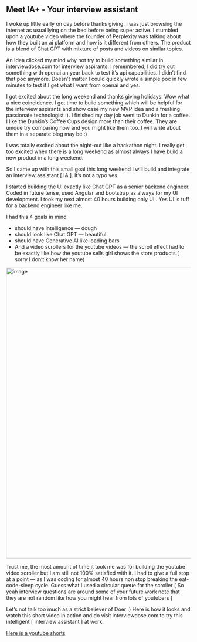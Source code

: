 ## Meet IA+ - Your interview assistant
I woke up little early on day before thanks giving. I was just browsing the internet as usual lying on the bed before being super active. I stumbled upon a youtube video where the founder of Perplexity was talking about how they built an ai platform and how is it different from others. The product is a blend of Chat GPT with mixture of posts and videos on similar topics.

An Idea clicked my mind why not try to build something similar in interviewdose.com for interview aspirants. I remembered, I did try out something with openai an year back to test it’s api capabilities. I didn’t find that poc anymore. Doesn’t matter I could quickly wrote a simple poc in few minutes to test if I get what I want from openai and yes.

I got excited about the long weekend and thanks giving holidays. Wow what a nice coincidence. I get time to build something which will be helpful for the interview aspirants and show case my new MVP idea and a freaking passionate technologist :). I finished my day job went to Dunkin for a coffee. I like the Dunkin’s Coffee Cups design more than their coffee. They are unique try comparing how and you might like them too. I will write about them in a separate blog may be :)

I was totally excited about the night-out like a hackathon night. I really get too excited when there is a long weekend as almost always I have build a new product in a long weekend.

So I came up with this small goal this long weekend I will build and integrate an interview assistant [ IA ]. It’s not a typo yes.

I started building the UI exactly like Chat GPT as a senior backend engineer. Coded in future tense, used Angular and bootstrap as always for my UI development. I took my next almost 40 hours building only UI . Yes UI is tuff for a backend engineer like me.

I had this 4 goals in mind

- should have intelligence — dough
- should look like Chat GPT — beautiful
- should have Generative AI like loading bars
- And a video scrollers for the youtube videos — the scroll effect had to be exactly like how the youtube sells girl shows the store products ( sorry I don’t know her name)

<img width="793" alt="image" src="https://github.com/sandipsahoo2k2/my/assets/5547869/15c03cee-0eda-43ac-a684-0d8d3024febe">

Trust me, the most amount of time it took me was for building the youtube video scroller but I am still not 100% satisfied with it. I had to give a full stop at a point — as I was coding for almost 40 hours non stop breaking the eat-code-sleep cycle. Guess what I used a circular queue for the scroller [ So yeah interview questions are around some of your future work note that they are not random like how you might hear from lots of youtubers ]

Let’s not talk too much as a strict believer of Doer :) Here is how it looks and watch this short video in action and do visit interviewdose.com to try this intelligent [ interview assistant ] at work.

[Here is a youtube shorts](https://youtube.com/shorts/u6pwhHjFKgk)
